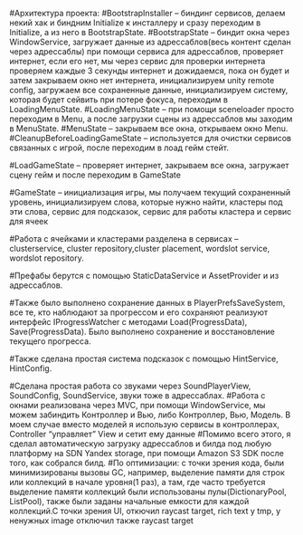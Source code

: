#Архитектура проекта:
#BootstrapInstaller – биндинг сервисов, делаем некий хак и биндним Initialize к инсталлеру и сразу переходим в Initialize, а из него в BootstrapState. 
#BootstrapState – биндит окна через WindowService, загружает данные из адрессаблов(весь контент сделан через адрессаблы) при помощи сервиса для адрессаблов, проверяет интернет, если его нет, мы через сервис для проверки интернета проверяем каждые 3 секунды интернет и дожидаемся, пока он будет и затем закрываем окно нет интернета, инициализируем unity remote config, загружаем все сохраненные данные, инициализируем систему, которая будет сейвить при потере фокуса, переходим в LoadingMenuState.
#LoadingMenuState – при помощи sceneloader просто переходим в Menu, а после загрузки сцены из адрессаблов мы заходим в MenuState.
#MenuState – закрываем все окна, открываем окно Menu.
#CleanupBeforeLoadingGameState – используется для очистки сервисов связанных с игрой, после переходим в лоад гейм стейт.

#LoadGameState – проверяет интернет, закрываем все окна, загружает сцену гейм и после переходим в GameState

#GameState – инициализация игры, мы получаем текущий сохраненный уровень,
инициализируем слова, которые нужно найти, кластеры под эти слова,
сервис для подсказок, сервис для работы кластера и сервис для ячеек

#Работа с ячейками и кластерами разделена в сервисах – clusterservice, cluster repository,cluster placement, wordslot service, wordslot repository.

#Префабы берутся с помощью  StaticDataService и AssetProvider и из адрессаблов.

#Также было выполнено сохранение данных в PlayerPrefsSaveSystem, все те, кто наблюдают за прогрессом и его сохраняют реализуют интерфейс IProgressWatcher с методами Load(ProgressData), Save(ProgressData). Было выполнено сохранение и восстановление текущего прогресса.

#Также сделана простая система подсказок с помощью HintService, HintConfig.

#Сделана простая работа со звуками через SoundPlayerView, SoundConfig, SoundService, звуки тоже в адрессаблах.
#Работа с окнами реализована через MVC, при помощи WindowService, мы можем забиндить Контроллер и Вью, либо Контроллер, Вью, Модель. В моем случае вместо моделей я использую сервисы в контроллерах, Controller “управляет” View и сетит ему данные
#Помимо всего этого, я сделал автоматическую загрузку адрессаблов и билда под любую платформу на SDN Yandex storage, при помощи Amazon S3 SDK после того, как собрался билд.
#По оптимизации: с точки зрения кода, были минимизированы вызовы GC, например, выделение памяти для строк или коллекций в начале уровня(1 раз), а там, где часто требуется выделение памяти коллекций были использованы пулы(DictionaryPool, ListPool), также были заданы начальные емкости для каждой коллекций.С точки зрения UI, откючил raycast target, rich text у tmp, у ненужных image отключил также raycast target
